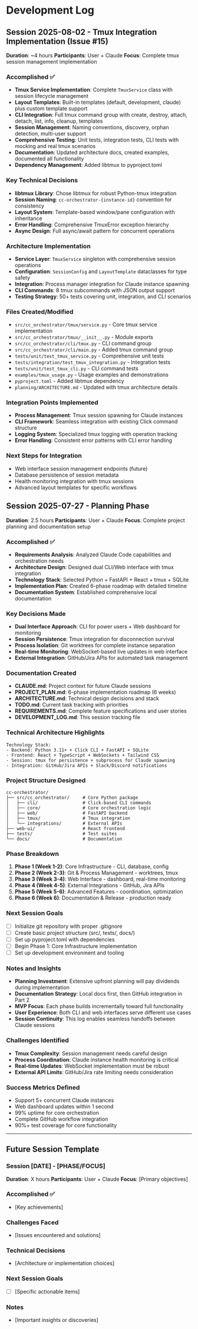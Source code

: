 # Development Log

## Session 2025-08-02 - Tmux Integration Implementation (Issue #15)
**Duration**: ~4 hours
**Participants**: User + Claude
**Focus**: Complete tmux session management implementation

### Accomplished ✅
- **Tmux Service Implementation**: Complete `TmuxService` class with session lifecycle management
- **Layout Templates**: Built-in templates (default, development, claude) plus custom template support
- **CLI Integration**: Full tmux command group with create, destroy, attach, detach, list, info, cleanup, templates
- **Session Management**: Naming conventions, discovery, orphan detection, multi-user support
- **Comprehensive Testing**: Unit tests, integration tests, CLI tests with mocking and real tmux scenarios
- **Documentation**: Updated architecture docs, created examples, documented all functionality
- **Dependency Management**: Added libtmux to pyproject.toml

### Key Technical Decisions
- **libtmux Library**: Chose libtmux for robust Python-tmux integration
- **Session Naming**: `cc-orchestrator-{instance-id}` convention for consistency
- **Layout System**: Template-based window/pane configuration with inheritance
- **Error Handling**: Comprehensive TmuxError exception hierarchy
- **Async Design**: Full async/await pattern for concurrent operations

### Architecture Implementation
- **Service Layer**: `TmuxService` singleton with comprehensive session operations
- **Configuration**: `SessionConfig` and `LayoutTemplate` dataclasses for type safety
- **Integration**: Process manager integration for Claude instance spawning
- **CLI Commands**: 8 tmux subcommands with JSON output support
- **Testing Strategy**: 50+ tests covering unit, integration, and CLI scenarios

### Files Created/Modified
- `src/cc_orchestrator/tmux/service.py` - Core tmux service implementation
- `src/cc_orchestrator/tmux/__init__.py` - Module exports
- `src/cc_orchestrator/cli/tmux.py` - CLI command group
- `src/cc_orchestrator/cli/main.py` - Added tmux command group
- `tests/unit/test_tmux_service.py` - Comprehensive unit tests
- `tests/integration/test_tmux_integration.py` - Integration tests
- `tests/unit/test_tmux_cli.py` - CLI command tests
- `examples/tmux_usage.py` - Usage examples and demonstrations
- `pyproject.toml` - Added libtmux dependency
- `planning/ARCHITECTURE.md` - Updated with tmux architecture details

### Integration Points Implemented
- **Process Management**: Tmux session spawning for Claude instances
- **CLI Framework**: Seamless integration with existing Click command structure
- **Logging System**: Specialized tmux logging with operation tracking
- **Error Handling**: Consistent error patterns with CLI error handling

### Next Steps for Integration
- Web interface session management endpoints (future)
- Database persistence of session metadata
- Health monitoring integration with tmux sessions
- Advanced layout templates for specific workflows

## Session 2025-07-27 - Planning Phase
**Duration**: 2.5 hours
**Participants**: User + Claude
**Focus**: Complete project planning and documentation setup

### Accomplished ✅
- **Requirements Analysis**: Analyzed Claude Code capabilities and orchestration needs
- **Architecture Design**: Designed dual CLI/Web interface with tmux integration
- **Technology Stack**: Selected Python + FastAPI + React + tmux + SQLite
- **Implementation Plan**: Created 6-phase roadmap with detailed timeline
- **Documentation System**: Established comprehensive local documentation

### Key Decisions Made
- **Dual Interface Approach**: CLI for power users + Web dashboard for monitoring
- **Session Persistence**: Tmux integration for disconnection survival
- **Process Isolation**: Git worktrees for complete instance separation
- **Real-time Monitoring**: WebSocket-based live updates in web interface
- **External Integration**: GitHub/Jira APIs for automated task management

### Documentation Created
- **CLAUDE.md**: Project context for future Claude sessions
- **PROJECT_PLAN.md**: 6-phase implementation roadmap (6 weeks)
- **ARCHITECTURE.md**: Technical design decisions and stack
- **TODO.md**: Current task tracking with priorities
- **REQUIREMENTS.md**: Complete feature specifications and user stories
- **DEVELOPMENT_LOG.md**: This session tracking file

### Technical Architecture Highlights
```
Technology Stack:
- Backend: Python 3.11+ + Click CLI + FastAPI + SQLite
- Frontend: React + TypeScript + WebSockets + Tailwind CSS
- Session: tmux for persistence + subprocess for Claude spawning
- Integration: GitHub/Jira APIs + Slack/Discord notifications
```

### Project Structure Designed
```
cc-orchestrator/
├── src/cc_orchestrator/     # Core Python package
│   ├── cli/                 # Click-based CLI commands
│   ├── core/                # Core orchestration logic
│   ├── web/                 # FastAPI backend
│   ├── tmux/                # Tmux integration
│   └── integrations/        # External APIs
├── web-ui/                  # React frontend
├── tests/                   # Test suites
└── docs/                    # Documentation
```

### Phase Breakdown
1. **Phase 1 (Week 1-2)**: Core Infrastructure - CLI, database, config
2. **Phase 2 (Week 2-3)**: Git & Process Management - worktrees, tmux
3. **Phase 3 (Week 3-4)**: Web Interface - dashboard, real-time monitoring
4. **Phase 4 (Week 4-5)**: External Integrations - GitHub, Jira APIs
5. **Phase 5 (Week 5-6)**: Advanced Features - coordination, optimization
6. **Phase 6 (Week 6)**: Documentation & Release - production ready

### Next Session Goals
- [ ] Initialize git repository with proper .gitignore
- [ ] Create basic project structure (src/, tests/, docs/)
- [ ] Set up pyproject.toml with dependencies
- [ ] Begin Phase 1: Core Infrastructure implementation
- [ ] Set up development environment and tooling

### Notes and Insights
- **Planning Investment**: Extensive upfront planning will pay dividends during implementation
- **Documentation Strategy**: Local docs first, then GitHub integration in Part 2
- **MVP Focus**: Each phase builds incrementally toward full functionality
- **User Experience**: Both CLI and web interfaces serve different use cases
- **Session Continuity**: This log enables seamless handoffs between Claude sessions

### Challenges Identified
- **Tmux Complexity**: Session management needs careful design
- **Process Coordination**: Claude instance health monitoring is critical
- **Real-time Updates**: WebSocket implementation must be robust
- **External API Limits**: GitHub/Jira rate limiting needs consideration

### Success Metrics Defined
- Support 5+ concurrent Claude instances
- Web dashboard updates within 1 second
- 99% uptime for core orchestration
- Complete GitHub workflow integration
- 90%+ test coverage for core functionality

---

## Future Session Template

### Session [DATE] - [PHASE/FOCUS]
**Duration**: X hours
**Participants**: User + Claude
**Focus**: [Primary objectives]

### Accomplished ✅
- [Key achievements]

### Challenges Faced
- [Issues encountered and solutions]

### Technical Decisions
- [Architecture or implementation choices]

### Next Session Goals
- [ ] [Specific actionable items]

### Notes
- [Important insights or discoveries]
